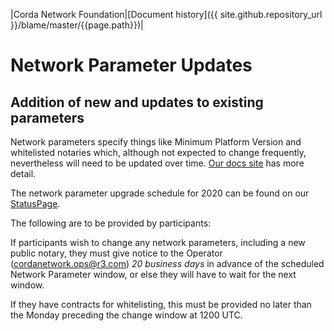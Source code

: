|Corda Network Foundation|[Document history]({{ site.github.repository_url }}/blame/master/{{page.path}})|


Network Parameter Updates
=========================


Addition of new and updates to existing parameters
-------------------------------------------------------------

Network parameters specify things like Minimum Platform Version and whitelisted notaries which, although not expected to change frequently, nevertheless will need to be updated over time. [Our docs site](https://docs.corda.net/network-map.html#network-parameters) has more detail.

The network parameter upgrade schedule for 2020 can be found on our [StatusPage](https://cordanetwork.statuspage.io).&nbsp;  

The following are to be provided by participants:

If participants wish to change any network parameters, including a new public notary, they must give notice to the Operator (cordanetwork.ops@r3.com) *20 business days* in advance of the scheduled Network Parameter window, or else they will have to wait for the next window.

If they have contracts for whitelisting, this must be provided no later than the Monday preceding the change window at 1200 UTC. 
